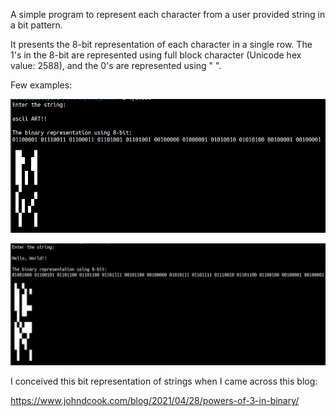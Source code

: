 A simple program to represent each character from a user provided string in a bit pattern.

It presents the 8-bit representation of each character in a single row. The 1's in the 8-bit are represented using full block character (Unicode hex value: 2588), and the 0's are represented using " ". 

Few examples:

![Screenshot](text_to_bit_pattern.png)


![Screenshot](text_to_bit_pattern2.png)


I conceived this bit representation of strings when I came across this blog:

https://www.johndcook.com/blog/2021/04/28/powers-of-3-in-binary/
